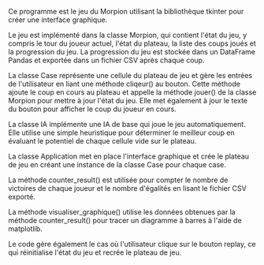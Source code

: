 Ce programme est le jeu du Morpion utilisant la bibliothèque tkinter pour créer une interface graphique.

Le jeu est implémenté dans la classe Morpion, qui contient l'état du jeu, y compris le tour du joueur actuel, l'état du plateau, la liste des coups joués et la progression du jeu. La progression du jeu est stockée dans un DataFrame Pandas et exportée dans un fichier CSV après chaque coup.

La classe Case représente une cellule du plateau de jeu et gère les entrées de l'utilisateur en liant une méthode cliqeur() au bouton. Cette méthode ajoute le coup en cours au plateau et appelle la méthode jouer() de la classe Morpion pour mettre à jour l'état du jeu. Elle met également à jour le texte du bouton pour afficher le coup du joueur en cours.

La classe IA implémente une IA de base qui joue le jeu automatiquement. Elle utilise une simple heuristique pour déterminer le meilleur coup en évaluant le potentiel de chaque cellule vide sur le plateau.

La classe Application met en place l'interface graphique et crée le plateau de jeu en créant une instance de la classe Case pour chaque case.

La méthode counter_result() est utilisée pour compter le nombre de victoires de chaque joueur et le nombre d'égalités en lisant le fichier CSV exporté.

La méthode visualiser_graphique() utilise les données obtenues par la méthode counter_result() pour tracer un diagramme à barres à l'aide de matplotlib.

Le code gère également le cas où l'utilisateur clique sur le bouton replay, ce qui réinitialise l'état du jeu et recrée le plateau de jeu.

 
